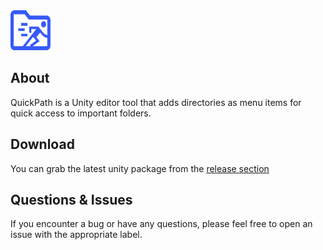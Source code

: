 <img src="Editor/Resources/quickpathicon.svg" width="64" height="64"/>

## About
QuickPath is a Unity editor tool that adds directories as menu items for quick access to important folders.

## Download
You can grab the latest unity package from the [release section]()

## Questions & Issues
If you encounter a bug or have any questions, please feel free to open an issue with the appropriate label.
